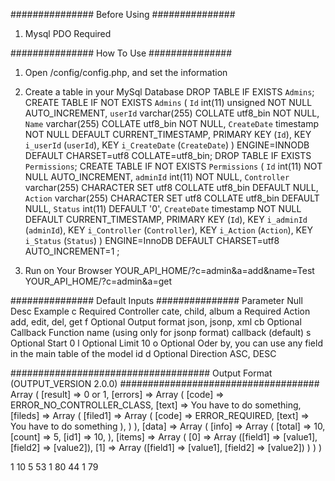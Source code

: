 ###############
Before Using
###############
1) Mysql PDO Required

###############
How To Use
###############
1) Open /config/config.php, and set the information
2) Create a table in your MySql Database
DROP TABLE IF EXISTS `Admins`;
CREATE TABLE IF NOT EXISTS `Admins` (
`Id` int(11) unsigned NOT NULL AUTO_INCREMENT,
`userId` varchar(255) COLLATE utf8_bin NOT NULL,
`Name` varchar(255) COLLATE utf8_bin NOT NULL,
`CreateDate` timestamp NOT NULL DEFAULT CURRENT_TIMESTAMP,
PRIMARY KEY (`Id`),
KEY `i_userId` (`userId`),
KEY `i_CreateDate` (`CreateDate`)
)  ENGINE=INNODB DEFAULT CHARSET=utf8 COLLATE=utf8_bin;
DROP TABLE IF EXISTS `Permissions`; 
CREATE TABLE IF NOT EXISTS `Permissions` (
 `Id` int(11) NOT NULL AUTO_INCREMENT,
 `adminId` int(11) NOT NULL,
 `Controller` varchar(255) CHARACTER SET utf8 COLLATE utf8_bin DEFAULT NULL,
 `Action` varchar(255) CHARACTER SET utf8 COLLATE utf8_bin DEFAULT NULL,
 `Status` int(11) DEFAULT '0',
 `CreateDate` timestamp NOT NULL DEFAULT CURRENT_TIMESTAMP,
 PRIMARY KEY (`Id`),
 KEY `i_adminId` (`adminId`),
 KEY `i_Controller` (`Controller`),
 KEY `i_Action` (`Action`),
 KEY `i_Status` (`Status`)
) ENGINE=InnoDB DEFAULT CHARSET=utf8 AUTO_INCREMENT=1 ;

3) Run on Your Browser
YOUR_API_HOME/?c=admin&a=add&name=Test
YOUR_API_HOME/?c=admin&a=get

###############
Default Inputs
###############
Parameter	 Null	 Desc	 Example
c	 Required	 Controller	 cate, child, album
a	 Required	 Action	 add, edit, del, get
f	 Optional	 Output format	 json, jsonp, xml
cb	 Optional	 Callback Function name (using only for jsonp format)	 callback (default)
s	 Optional	 Start	 0
l	 Optional	 Limit	 10
o	 Optional	 Oder by, you can use any field in the main table of the model	 id
d	 Optional	 Direction	 ASC, DESC

####################################
Output Format (OUTPUT_VERSION 2.0.0)
####################################
Array
(
  [result] => 0 or 1,
  [errors] => Array
      (
          [code] => ERROR_NO_CONTROLLER_CLASS,
          [text] => You have to do something,
          [fileds] => Array
             (
                 [filed1] => Array
                     (
                          [code] => ERROR_REQUIRED,
                          [text] => You have to do something
                     ),
             )
      ),
  [data] => Array
      (
          [info] => Array
             (
                  [total] => 10,
                  [count] => 5,
                  [id1] => 10,
             ),
          [items] => Array
             (
                 [0] => Array ([field1] => [value1], [field2] => [value2]),
                 [1] => Array ([field1] => [value1], [field2] => [value2])
             )
      )
)

<?xml version="1.0"?>
<root>
   <result>1</result>
   <data>
       <info>
           <total>10</total>
           <count>5</count>
       </info>
       <items>
           <item>
               <id>53</id>
               <userid>1</userid>
               <listid>80</listid>
           </item>
           <item>
               <id>44</id>
               <userid>1</userid>
               <listid>79</listid>
           </item>
       </items>
   </data>
</root>

